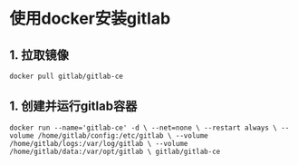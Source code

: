 # 使用docker安装gitlab
 ##  1. 拉取镜像
``
docker pull gitlab/gitlab-ce
``
## 1. 创建并运行gitlab容器
``
docker run --name='gitlab-ce' -d \
       --net=none \
       --restart always \
       --volume /home/gitlab/config:/etc/gitlab \
       --volume /home/gitlab/logs:/var/log/gitlab \
       --volume /home/gitlab/data:/var/opt/gitlab \
       gitlab/gitlab-ce
``
